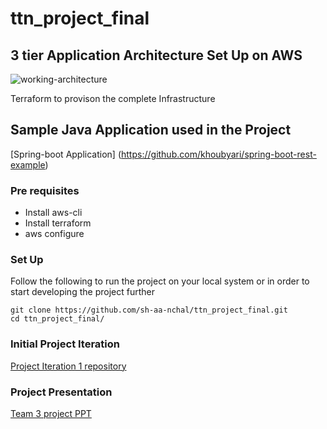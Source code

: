 # ttn_project_final

## 3 tier Application Architecture Set Up on AWS

![working-architecture](https://user-images.githubusercontent.com/99390379/160236508-2a712e62-cd4c-4b6c-a9ba-7f27e99b48ed.png)

Terraform to provison the complete Infrastructure

## Sample Java Application used in the Project
[Spring-boot Application] (https://github.com/khoubyari/spring-boot-rest-example)


### Pre requisites
- Install aws-cli <br />
- Install terraform <br />
- aws configure

### Set Up

Follow the following to run the project on your local system or in order to start developing
the project further

```shell
git clone https://github.com/sh-aa-nchal/ttn_project_final.git
cd ttn_project_final/
```

### Initial Project Iteration
[Project Iteration 1 repository](https://github.com/sh-aa-nchal/ttn_project)

### Project Presentation
[Team 3 project PPT](https://docs.google.com/presentation/d/1YL8o-0TaSrZgJCfJQq-VAOTepqvNcdY7t0O-5J1wKO4/edit?usp=sharing)
